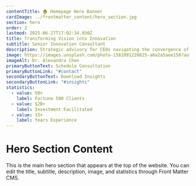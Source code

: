 ```yaml
---
contentTitle: 🏠 Homepage Hero Banner
cardImage: ../frontmatter_content/hero_section.jpg
section: hero
order: 2
lastmod: 2025-06-27T17:02:34.930Z
title: Transforming Vision into Innovation
subtitle: Senior Innovation Consultant
description: Strategic advisory for CEOs navigating the convergence of green technology, deep tech, and artificial intelligence. From market entry to investment strategy, I help leaders build sustainable competitive advantages.
image: https://images.unsplash.com/photo-1581091226825-a6a2a5aee158?auto=format&fit=crop&w=800&q=80
imageAlt: Dr. Alexandra Chen
primaryButtonText: Schedule Consultation
primaryButtonLink: "#contact"
secondaryButtonText: Download Insights
secondaryButtonLink: "#insights"
statistics:
  - value: 50+
    label: Fortune 500 Clients
  - value: $2B+
    label: Investment Facilitated
  - value: 15+
    label: Years Experience
---
```


# Hero Section Content

This is the main hero section that appears at the top of the website. You can edit the title, subtitle, description, image, and statistics through Front Matter CMS.
